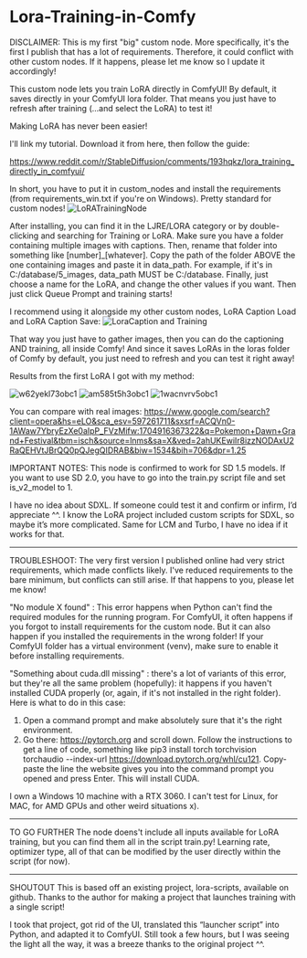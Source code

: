 # Lora-Training-in-Comfy
DISCLAIMER: This is my first "big" custom node. More specifically, it's the first I publish that has a lot of requirements. Therefore, it could conflict with other custom nodes. If it happens, please let me know so I update it accordingly!

This custom node lets you train LoRA directly in ComfyUI! By default, it saves directly in your ComfyUI lora folder. That means you just have to refresh after training (...and select the LoRA) to test it!


Making LoRA has never been easier!

I'll link my tutorial. Download it from here, then follow the guide:

https://www.reddit.com/r/StableDiffusion/comments/193hqkz/lora_training_directly_in_comfyui/

In short, you have to put it in custom_nodes and install the requirements (from requirements_win.txt if you're on Windows). Pretty standard for custom nodes!
![LoRATrainingNode](https://github.com/LarryJane491/Lora-Training-in-Comfy/assets/156431112/ff9453a7-498e-4e26-a2b9-003f9667cbb2)

After installing, you can find it in the LJRE/LORA category or by double-clicking and searching for Training or LoRA.
Make sure you have a folder containing multiple images with captions.
Then, rename that folder into something like [number]_[whatever].
Copy the path of the folder ABOVE the one containing images and paste it in data_path. For example, if it's in C:/database/5_images, data_path MUST be C:/database.
Finally, just choose a name for the LoRA, and change the other values if you want. Then just click Queue Prompt and training starts!

I recommend using it alongside my other custom nodes, LoRA Caption Load and LoRA Caption Save:
![LoraCaption and Training](https://github.com/LarryJane491/Lora-Training-in-Comfy/assets/156431112/bd53593b-88f9-4a69-b4ff-5cad1b40294f)

That way you just have to gather images, then you can do the captioning AND training, all inside Comfy! And since it saves LoRAs in the loras folder of Comfy by default, you just need to refresh and you can test it right away!

Results from the first LoRA I got with my method:

![w62yekl73obc1](https://github.com/LarryJane491/Lora-Training-in-Comfy/assets/156431112/480b5b7b-d6af-4472-a476-8f2fb94dfe0e)
![am585t5h3obc1](https://github.com/LarryJane491/Lora-Training-in-Comfy/assets/156431112/0acad9ef-23c0-490b-a2c0-f65fdfc4f1ad)
![1wacnvrv5obc1](https://github.com/LarryJane491/Lora-Training-in-Comfy/assets/156431112/9fbe23da-fee1-4107-be00-d726bcf9bd07)


You can compare with real images:
https://www.google.com/search?client=opera&hs=eLO&sca_esv=597261711&sxsrf=ACQVn0-1AWaw7YbryEzXe0aIpP_FVzMifw:1704916367322&q=Pokemon+Dawn+Grand+Festival&tbm=isch&source=lnms&sa=X&ved=2ahUKEwiIr8izzNODAxU2RaQEHVtJBrQQ0pQJegQIDRAB&biw=1534&bih=706&dpr=1.25



IMPORTANT NOTES:
This node is confirmed to work for SD 1.5 models. If you want to use SD 2.0, you have to go into the train.py script file and set is_v2_model to 1.

I have no idea about SDXL. If someone could test it and confirm or infirm, I’d appreciate ^^. I know the LoRA project included custom scripts for SDXL, so maybe it’s more complicated.
Same for LCM and Turbo, I have no idea if it works for that.

----

TROUBLESHOOT:
The very first version I published online had very strict requirements, which made conflicts likely. I've reduced requirements to the bare minimum, but conflicts can still arise. If that happens to you, please let me know!

"No module X found" : This error happens when Python can't find the required modules for the running program. For ComfyUI, it often happens if you forgot to install requirements for the custom node.
But it can also happen if you installed the requirements in the wrong folder! If your ComfyUI folder has a virtual environment (venv), make sure to enable it before installing requirements.


"Something about cuda.dll missing" : there's a lot of variants of this error, but they're all the same problem (hopefully): it happens if you haven't installed CUDA properly (or, again, if it's not installed in the right folder). Here is what to do in this case:
1) Open a command prompt and make absolutely sure that it's the right environment.
2) Go there: https://pytorch.org and scroll down. Follow the instructions to get a line of code, something like pip3 install torch torchvision torchaudio --index-url https://download.pytorch.org/whl/cu121. Copy-paste the line the website gives you into the command prompt you opened and press Enter. This will install CUDA.



I own a Windows 10 machine with a RTX 3060. I can't test for Linux, for MAC, for AMD GPUs and other weird situations x).




----

TO GO FURTHER
The node doens't include all inputs available for LoRA training, but you can find them all in the script train.py! Learning rate, optimizer type, all of that can be modified by the user directly within the script (for now).


----
SHOUTOUT
This is based off an existing project, lora-scripts, available on github. Thanks to the author for making a project that launches training with a single script!

I took that project, got rid of the UI, translated this “launcher script” into Python, and adapted it to ComfyUI. Still took a few hours, but I was seeing the light all the way, it was a breeze thanks to the original project ^^.

